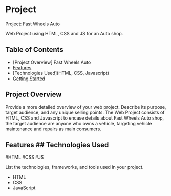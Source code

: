 # Project
Project: Fast Wheels Auto

Web Project using HTML, CSS and JS for an Auto shop.

## Table of Contents

- [Project Overview] Fast Wheels Auto
- [Features](#features)
- [Technologies Used](HTML, CSS, Javascript)
- [Getting Started](HomePage)

## Project Overview

Provide a more detailed overview of your web project. Describe its purpose, target audience, and any unique selling points.
The Web Project consists of HTML, CSS and Javascript to encase details about Fast Wheels Auto shop, the target audience are anyone who owns a vehicle, targeting vehicle maintenance and repairs as main consumers.

## Features ## Technologies Used

#HTML
#CSS
#JS




List the technologies, frameworks, and tools used in your project.

- HTML
- CSS
- JavaScript

